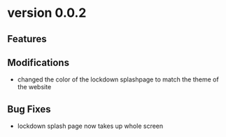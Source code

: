 # version 0.0.2

## Features

## Modifications

* changed the color of the lockdown splashpage to match the theme of the website

## Bug Fixes

* lockdown splash page now takes up whole screen